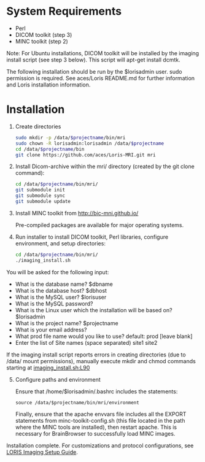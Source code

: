 # System Requirements
 * Perl
 * DICOM toolkit (step 3)
 * MINC toolkit (step 2)

Note: For Ubuntu installations, DICOM toolkit will be installed by the imaging install script (see step 3 below). This script will apt-get install dcmtk.   

The following installation should be run by the $lorisadmin user. sudo permission is required.
See aces/Loris README.md for further information and Loris installation information. 

# Installation

1. Create directories

   ```bash
   sudo mkdir -p /data/$projectname/bin/mri
   sudo chown -R lorisadmin:lorisadmin /data/$projectname
   cd /data/$projectname/bin
   git clone https://github.com/aces/Loris-MRI.git mri
   ```
   
2. Install Dicom-archive within the mri/ directory (created by the git clone command):

   ```bash
   cd /data/$projectname/bin/mri/
   git submodule init
   git submodule sync
   git submodule update
   ```

3. Install MINC toolkit from http://bic-mni.github.io/ 

   Pre-compiled packages are available for major operating systems.

4. Run installer to install DICOM toolkit, Perl libraries, configure environment, and setup directories:

   ```bash 
   cd /data/$projectname/bin/mri/
   ./imaging_install.sh
   ```

  You will be asked for the following input: 

 * What is the database name? $dbname
 * What is the database host? $dbhost
 * What is the MySQL user? $lorisuser 
 * What is the MySQL password? 
 * What is the Linux user which the installation will be based on? $lorisadmin
 * What is the project name? $projectname
 * What is your email address? 
 * What prod file name would you like to use? default: prod  [leave blank]
 * Enter the list of Site names (space separated) site1 site2

  If the imaging install script reports errors in creating directories (due to /data/ mount permissions), manually execute mkdir and chmod commands starting at [imaging_install.sh:L90](https://github.com/aces/Loris-MRI/blob/master/imaging_install.sh#L90)

5. Configure paths and environment

   Ensure that /home/$lorisadmin/.bashrc includes the statements: 

   ```source /data/$projectname/bin/mri/environment```

   Finally, ensure that the apache envvars file includes all the EXPORT statements from minc-toolkit-config.sh (this file located in the path where the MINC tools are installed), then restart apache. This is necessary for BrainBrowser to successfully load MINC images.


Installation complete. For customizations and protocol configurations, see [LORIS Imaging Setup Guide](https://github.com/aces/Loris/wiki/Imaging-Database).

